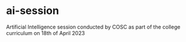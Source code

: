 # ai-session

Artificial Intelligence session conducted by COSC as part of the college curriculum on 18th of April 2023
